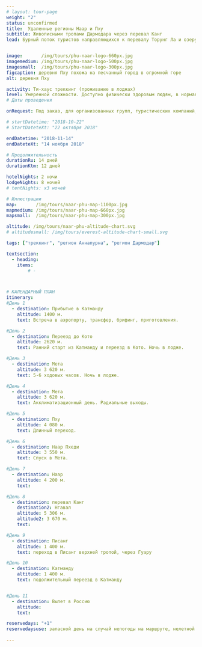```yaml
---
# layout: tour-page
weight: "2"
status: unconfirmed
title:  Удаленные регионы Наар и Пху
subtitle: Живописными тропами Дармодара через перевал Канг
lead: Бурный поток туристов направляющихся к перевалу Торунг Ла и озеру Теличе, ответвляется на север очень тонким ручейком ценителей диких гор и сохранившегося, аутентичного тибетского этноса. Закрытые до 2002 года для туризма, долины Наар и Пху, хоть и соседствуют с популярными маршрутами Аннапурны, в том же время остаются малоизвестными и редкопосещаемыми, но крайне интересными уголками высокогорных Гималаев. Несмотря на соседство с Тибетом, регион не зависим от торговли и туризма. Разведение яков и животноводство и по сей день остаются оплотом местной экономики. Кажется, что традиционные каменные стены деревни Пху, сохранили образ жизни нетронутым на протяжении веков.


image:       /img/tours/phu-naar-logo-660px.jpg
imagemedium: /img/tours/phu-naar-logo-500px.jpg
imagesmall:  /img/tours/phu-naar-logo-300px.jpg
figcaption: деревня Пху похожа на песчанный город в огромной горе
alt: деревня Пху

activity: Ти-хаус треккинг (проживание в лоджах)
level: Умеренной сложности. Доступно физически здоровым людям, в нормальной физической форме.
# Даты проведения

onRequest: Под заказ, для организованных групп, туристических компаний, клубов.

# startDatetime: "2018-10-22"
# StartDateteXt: "22 октября 2018"

endDatetime: "2018-11-14"
endDateteXt: "14 ноября 2018"

# Продолжительность
durationRu: 14 дней
durationKtm: 12 дней

hotelNights: 2 ночи
lodgeNights: 8 ночей
# tentNights: x3 ночей

# Иллюстрации
map:       /img/tours/naar-phu-map-1100px.jpg
mapmedium: /img/tours/naar-phu-map-660px.jpg
mapsmall:  /img/tours/naar-phu-map-300px.jpg

altitude: /img/tours/naar-phu-altitude-chart.svg
# altitudesmall: /img/tours/everest-altitude-chart-small.svg

tags: ["треккинг", "регион Аннапурна", "регион Дармодар"]

textsection:
  - heading:
    items:
        # -



# КАЛЕНДАРНЫЙ ПЛАН
itinerary:
#День 1
  - destination: Прибытие в Катманду
    altitude: 1400 м.
    text: Встреча в аэропорту, трансфер, брифинг, приготовления.

#День 2
  - destination: Переезд до Кото
    altitude: 2620 м.
    text: Ранний старт из Катманду и переезд в Кото. Ночь в лодже.

#День 3
  - destination: Мета
    altitude: 3 620 м.
    text: 5-6 ходовых часов. Ночь в лодже.

#День 4
  - destination: Мета
    altitude: 3 620 м.
    text: Акклиматизационный день. Радиальные выходы.

#День 5
  - destination: Пху
    altitude: 4 080 м.
    text: Длинный переход.

#День 6
  - destination: Наар Пхеди
    altitude: 3 550 м.
    text: Спуск в Мета. 

#День 7
  - destination: Наар
    altitude: 4 200 м.
    text: 

#День 8
  - destination: перевал Канг
    destination2: Нгавал
    altitude: 5 306 м.
    altitude2: 3 670 м.
    text: 

#День 9
  - destination: Писанг
    altitude: 1 400 м.
    text: переход в Писанг верхней тропой, через Гуару

#День 10
  - destination: Катманду
    altitude: 1 400 м.
    text: подолжительный переезд в Катманду


#День 11
  - destination: Вылет в Россию
    altitude: 
    text: 

reservedays: "+1" 
reservedaysuse: запасной день на случай непогоды на маршруте, нелетной погоды при вылете из Луклы, недостатка акклиматизации и непредвиденных обстоятельств.
 
---
```


